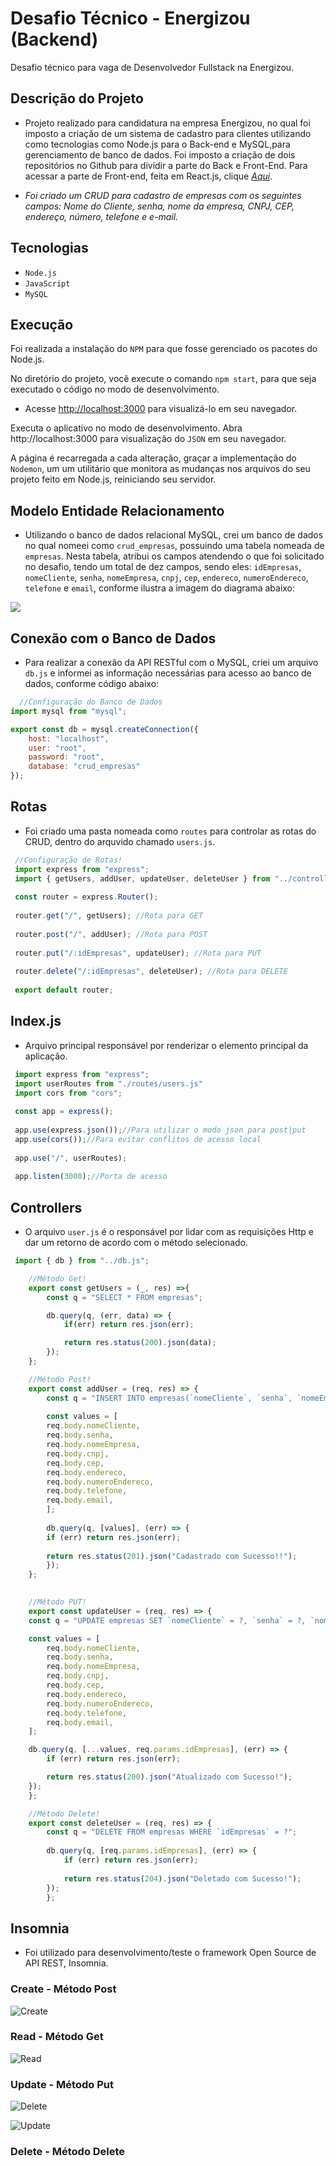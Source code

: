 # Desafio Técnico - Energizou (Backend)
Desafio técnico para vaga de Desenvolvedor Fullstack na Energizou.

## Descrição do Projeto

- Projeto realizado para candidatura na empresa Energizou, no qual foi imposto a criação de um sistema de cadastro para clientes utilizando como tecnologias como Node.js para o Back-end e MySQL,para gerenciamento de banco de dados. Foi imposto a criação de dois repositórios no Github para dividir a parte do Back e Front-End. Para acessar a parte de Front-end, feita em React.js, clique [*Aqui*](https://github.com/FMTSL/Desafio-Tecnico-Energizou-Frontend).

- *Foi criado um CRUD para cadastro de empresas com os seguintes campos: Nome do Cliente, senha, nome da empresa, CNPJ, CEP, endereço, número, telefone e e-mail.*

## Tecnologias

- `Node.js`
- `JavaScript`
- `MySQL`

## Execução

Foi realizada a instalação do `NPM` para que fosse gerenciado os pacotes do Node.js. 

No diretório do projeto, você execute o comando `npm start`, para que seja executado o código no modo de desenvolvimento.
- Acesse [http://localhost:3000](http://localhost:3000) para visualizá-lo em seu navegador.

Executa o aplicativo no modo de desenvolvimento.
Abra http://localhost:3000 para visualização do `JSON` em seu navegador.

A página é recarregada a cada alteração, graçar a implementação do `Nodemon`, um um utilitário que monitora as mudanças nos arquivos do seu projeto feito em Node.js, reiniciando seu servidor. 

## Modelo Entidade Relacionamento

- Utilizando o banco de dados relacional MySQL, crei um banco de dados no qual nomeei como `crud_empresas`, possuindo uma tabela nomeada de `empresas`. Nesta tabela, atribui os campos atendendo o que foi solicitado no desafio, tendo um total de dez campos, sendo eles: `idEmpresas`, `nomeCliente`, `senha`, `nomeEmpresa`, `cnpj`, `cep`, `endereco`, `numeroEndereco`, `telefone` e `email`, conforme ilustra a imagem do diagrama abaixo:

 <img src="https://user-images.githubusercontent.com/88333095/280485441-bab5266e-cbc7-4f43-b155-231908fe9f70.png"/>

 ## Conexão com o Banco de Dados

 - Para realizar a conexão da API RESTful com o MySQL, criei um arquivo `db.js` e informei as informação necessárias para acesso ao banco de dados, conforme código abaixo:
 
```javascript
  //Configuração do Banco de Dados
import mysql from "mysql";

export const db = mysql.createConnection({
    host: "localhost",
    user: "root",
    password: "root",
    database: "crud_empresas"
});
```
## Rotas

- Foi criado uma pasta nomeada como `routes` para controlar as rotas do CRUD, dentro do arquvido chamado `users.js`.

```javascript
 //Configuração de Rotas!
 import express from "express";
 import { getUsers, addUser, updateUser, deleteUser } from "../controllers/user.js";
 
 const router = express.Router();
 
 router.get("/", getUsers); //Rota para GET
 
 router.post("/", addUser); //Rota para POST
 
 router.put("/:idEmpresas", updateUser); //Rota para PUT
 
 router.delete("/:idEmpresas", deleteUser); //Rota para DELETE
 
 export default router; 
```

## Index.js

- Arquivo principal responsável por renderizar o elemento principal da aplicação.

```javascript
 import express from "express";
 import userRoutes from "./routes/users.js"
 import cors from "cors";
 
 const app = express();
 
 app.use(express.json());//Para utilizar o modo json para post|put
 app.use(cors());//Para evitar conflitos de acesso local
 
 app.use("/", userRoutes);
 
 app.listen(3000);//Porta de acesso
```

## Controllers

- O arquivo `user.js` é o responsável por lidar com as requisições Http e dar um retorno de acordo com o método selecionado.

```javascript
 import { db } from "../db.js";

    //Método Get!
    export const getUsers = (_, res) =>{
        const q = "SELECT * FROM empresas";

        db.query(q, (err, data) => {
            if(err) return res.json(err);

            return res.status(200).json(data);
        });
    };

    //Método Post!
    export const addUser = (req, res) => {
        const q = "INSERT INTO empresas(`nomeCliente`, `senha`, `nomeEmpresa`, `cnpj`, `cep`, `endereco`, `numeroEndereco`, `telefone`, `email` ) VALUES(?)";
    
        const values = [
        req.body.nomeCliente,
        req.body.senha,
        req.body.nomeEmpresa,
        req.body.cnpj,
        req.body.cep,
        req.body.endereco,
        req.body.numeroEndereco,
        req.body.telefone,
        req.body.email,
        ];
    
        db.query(q, [values], (err) => {
        if (err) return res.json(err);
    
        return res.status(201).json("Cadastrado com Sucesso!!");
        });
    };
  

    //Método PUT!
    export const updateUser = (req, res) => {
    const q = "UPDATE empresas SET `nomeCliente` = ?, `senha` = ?, `nomeEmpresa` = ?, `cnpj` = ?, `cep` = ?, `endereco` = ?, `numeroEndereco` = ?, `telefone` = ?, `email` = ? WHERE `idEmpresas` = ?";

    const values = [
        req.body.nomeCliente,
        req.body.senha,
        req.body.nomeEmpresa,
        req.body.cnpj,
        req.body.cep,
        req.body.endereco,
        req.body.numeroEndereco,
        req.body.telefone,
        req.body.email,
    ];

    db.query(q, [...values, req.params.idEmpresas], (err) => {
        if (err) return res.json(err);

        return res.status(200).json("Atualizado com Sucesso!");
    });
    };

    //Método Delete!
    export const deleteUser = (req, res) => {
        const q = "DELETE FROM empresas WHERE `idEmpresas` = ?";
        
        db.query(q, [req.params.idEmpresas], (err) => {
            if (err) return res.json(err);
        
            return res.status(204).json("Deletado com Sucesso!");
        });
        };
```

## Insomnia

- Foi utilizado para desenvolvimento/teste o framework Open Source de API REST, Insomnia.

### Create - Método Post

![Create](https://github.com/FMTSL/Desafio-Tecnico-Energizou-Backend/assets/88333095/7438313c-c528-40d5-af08-3cad7b570396)

### Read - Método Get

![Read](https://github.com/FMTSL/Desafio-Tecnico-Energizou-Backend/assets/88333095/25912495-4590-4ee3-970a-52d71ef90fd6)

### Update - Método Put

![Delete](https://github.com/FMTSL/Desafio-Tecnico-Energizou-Backend/assets/88333095/1ec3e4f0-af3d-495c-a66b-617a25e62507)


![Update](https://github.com/FMTSL/Desafio-Tecnico-Energizou-Backend/assets/88333095/06150664-f8e2-4870-8fa9-a0dd5fb5a037)

### Delete - Método Delete
